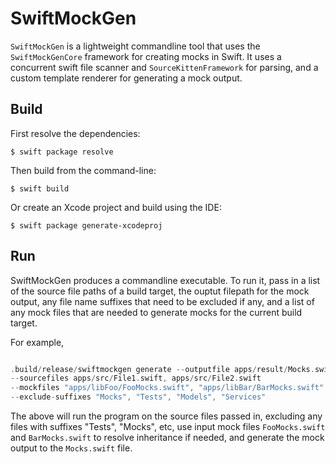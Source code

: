 

# SwiftMockGen

`SwiftMockGen` is a lightweight commandline tool that uses the `SwiftMockGenCore` framework for creating mocks in Swift.  It uses a concurrent swift file scanner and `SourceKittenFramework` for parsing, and a custom template renderer for generating a mock output.  


## Build

First resolve the dependencies:

```
$ swift package resolve
```

Then build from the command-line:

```
$ swift build
```

Or create an Xcode project and build using the IDE:

```
$ swift package generate-xcodeproj 
```

## Run

SwiftMockGen produces a commandline executable. To run it, pass in a list of the source file paths of a build target, the ouptut filepath for the mock output, any file name suffixes that need to be excluded if any, and a list of any mock files that are needed to generate mocks for the current build target. 

For example,

```swift

.build/release/swiftmockgen generate --outputfile apps/result/Mocks.swift 
--sourcefiles apps/src/File1.swift, apps/src/File2.swift 
--mockfiles "apps/libFoo/FooMocks.swift", "apps/libBar/BarMocks.swift"
--exclude-suffixes "Mocks", "Tests", "Models", "Services"
```

The above will run the program on the source files passed in, excluding any files with suffixes "Tests", "Mocks", etc, use input mock files `FooMocks.swift` and `BarMocks.swift` to resolve inheritance if needed, and generate the mock output to the `Mocks.swift` file.



